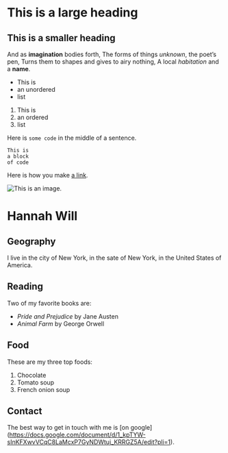 # This is a large heading

## This is a smaller heading

And as **imagination** bodies forth,
The forms of things *unknown*, the poet’s pen,
Turns them to shapes and gives to airy nothing,
A local *habitation* and a **name**.

- This is
- an unordered
- list

1. This is
2. an ordered
3. list

Here is `some code` in the middle of a sentence.

```
This is
a block
of code
```

Here is how you make [a link](https://www.wikipedia.org/).

![This is an image.](https://github.com/yihui/xaringan/releases/download/v0.0.2/karl-moustache.jpg)

# Hannah Will

## Geography

I live in the city of New York, in the sate of New York, in the United States of America.

## Reading

Two of my favorite books are: 

- *Pride and Prejudice* by Jane Austen
- *Animal Farm* by George Orwell

## Food

These are my three top foods:

1. Chocolate
2. Tomato soup
3. French onion soup

## Contact

The best way to get in touch with me is [on google] (https://docs.google.com/document/d/1_kpTYW-sInKFXwvVCqC8LaMcxP7GyNDWtuj_KRRGZ5A/edit?pli=1).

